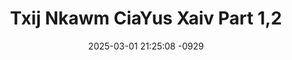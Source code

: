 ---
layout: movie-video-data
date: 2025-03-01 21:25:08 -0929
categories: movie

# Site Attributes
title: "Txij Nkawm CiaYus Xaiv Part 1,2"
permalink: "/movie/Txij_Nkawm_CiaYus_Xaiv_Part_1,2"

# Movie Attributes
synopsis: ""
producer: "Su Thao, Steve Thao"
director: ""
writer: ""
video_link: "https://youtu.be/LXNe1Jv2bUQ?si=L2j5FDj9cEv4qsG7"
genre: "Drama Historical"
year: "2009"
release_type: "DVD"
storage: "Center for Hmong Studies"
thumbnail: "/assets/images/movie_thumbnails/Txij Nkawm CiaYus Xaiv Part 1,2.jpeg"
publishing_company: "All Pro Productions"

# Sequels + Parts
base_movie: ""
total_parts: 
sequel: ""

# Movie Cast
cast:
- name: "Tub Xais Hawj"
- name: "Zuag Lauj"
- name: "Ntoo Yaj"
---